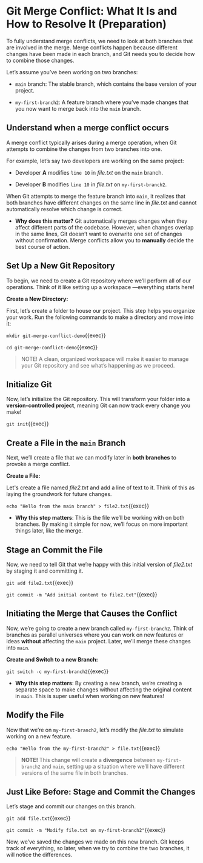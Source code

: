 # Git Merge Conflict: What It Is and How to Resolve It (Preparation)

To fully understand merge conflicts, we need to look at both branches that are involved in the merge. Merge conflicts happen because different changes have been made in each branch, and Git needs you to decide how to combine those changes.

Let’s assume you’ve been working on two branches:

* `main` branch: The stable branch, which contains the base version of your project.

* `my-first-branch2`: A feature branch where you’ve made changes that you now want to merge back into the `main` branch.


## Understand when a merge conflict occurs

A merge conflict typically arises during a merge operation, when Git attempts to combine the changes from two branches into one.

For example, let’s say two developers are working on the same project:

* Developer **A** modifies `line 10` in *file.txt* on the `main` branch.

* Developer **B** modifies `line 10` in *file.txt* on `my-first-branch2`.

When Git attempts to merge the feature branch into `main`, it realizes that both branches have different changes on the same line in *file.txt* and cannot automatically resolve which change is correct.

* **Why does this matter?** Git automatically merges changes when they affect different parts of the codebase. However, when changes overlap in the same lines, Git doesn’t want to overwrite one set of changes without confirmation. Merge conflicts allow you to **manually** decide the best course of action.

## Set Up a New Git Repository

To begin, we need to create a Git repository where we’ll perform all of our operations. Think of it like setting up a workspace —everything starts here!

**Create a New Directory:**

First, let’s create a folder to house our project. This step helps you organize your work. Run the following commands to make a directory and move into it:

`mkdir git-merge-conflict-demo`{{exec}}

`cd git-merge-conflict-demo`{{exec}}

> NOTE! A clean, organized workspace will make it easier to manage your Git repository and see what’s happening as we proceed.


## Initialize Git

Now, let’s initialize the Git repository. This will transform your folder into a **version-controlled project**, meaning Git can now track every change you make!

`git init`{{exec}}

## Create a File in the `main` Branch

Next, we’ll create a file that we can modify later in **both branches** to provoke a merge conflict.

**Create a File:**

Let's create a file named *file2.txt* and add a line of text to it. Think of this as laying the groundwork for future changes.

`echo "Hello from the main branch" > file2.txt`{{exec}}

* **Why this step matters**: This is the file we’ll be working with on both branches. By making it simple for now, we’ll focus on more important things later, like the merge.

## Stage an Commit the File

Now, we need to tell Git that we’re happy with this initial version of *file2.txt* by staging it and committing it.

`git add file2.txt`{{exec}}

`git commit -m "Add initial content to file2.txt"`{{exec}}

## Initiating the Merge that Causes the Conflict

Now, we’re going to create a new branch called  `my-first-branch2`. Think of branches as parallel universes where you can work on new features or ideas **without** affecting the `main` project. Later, we’ll merge these changes into `main`.

**Create and Switch to a new Branch:**

`git switch -c my-first-branch2`{{exec}}

* **Why this step matters**: By creating a new branch, we’re creating a separate space to make changes without affecting the original content in `main`. This is super useful when working on new features!

## Modify the File

Now that we’re on `my-first-branch2`, let’s modify the *file.txt* to simulate working on a new feature.

`echo "Hello from the my-first-branch2" > file.txt`{{exec}}

> **NOTE!** This change will create a **divergence** between `my-first-branch2` and `main`, setting up a situation where we’ll have different versions of the same file in both branches.

## Just Like Before: Stage and Commit the Changes

Let’s stage and commit our changes on this branch.

`git add file.txt`{{exec}} 

`git commit -m "Modify file.txt on my-first-branch2"`{{exec}}

Now, we’ve saved the changes we made on this new branch. Git keeps track of everything, so later, when we try to combine the two branches, it will notice the differences.